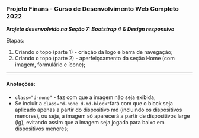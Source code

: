 <h3> Projeto Finans - Curso de Desenvolvimento Web Completo 2022</h3>

<b>_Projeto desenvolvido na Seção 7: Bootstrap 4 & Design responsivo_</b>

Etapas:

1.  Criando o topo (parte 1) - criação da logo e barra de navegação;
2.  Criando o topo (parte 2) - aperfeiçoamento da seção Home (com imagem, formulário e ícone);

<hr>
<h4>Anotações:</h4>

- `class="d-none"` - faz com que a imagem não seja exibida;
- Se incluir a `class="d-none d-md-block"`fará com que o block seja aplicado apenas a partir do dispositivo md (incluindo os dispositivos menores), ou seja, a imagem só aparecerá a partir de dispositivos large (lg), evitando assim que a imagem seja jogada para baixo em dispositivos menores;
